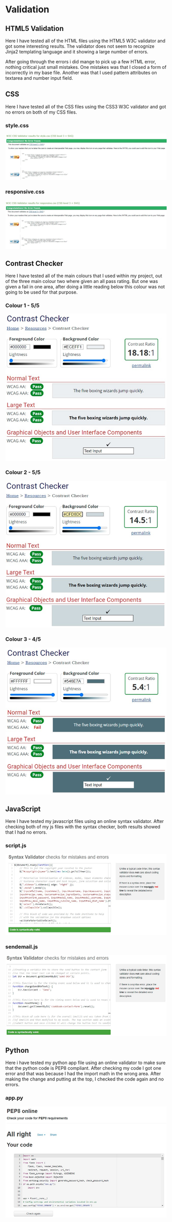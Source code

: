 # Validation

## HTML5 Validation
Here I have tested all of the HTML files using the HTML5 W3C validator and got some interesting results. The validator does not seem to recognize Jinja2 templating language and it showing a large number of errors. 

After going through the errors i did mange to pick up a few HTML error, nothing critical just small mistakes. One mistakes was that I closed a form of incorrectly in my base file. Another was that I used pattern attributes on textarea and number input field.

## CSS
Here I have tested all of the CSS files using the CSS3 W3C validator and got no errors on both of my CSS files. 

### style.css
![style.css validation](/writeup_files/validation/css-style-val.jpg)

### responsive.css
![responsive.css validation](/writeup_files/validation/css-responsive-val.jpg)

## Contrast Checker
Here I have tested all of the main colours that I used within my project, out of the three main colour two where given an all pass rating. But one was given a fail in one area, after doing a little reading below this colour was not going to be used for that purpose.

### Colour 1 - 5/5
![Colour 1 Validation](/writeup_files/validation/colour1-val.jpg)

### Colour 2 - 5/5
![Colour 2 Validation](/writeup_files/validation/colour2-val.jpg)

### Colour 3 - 4/5
![Colour 3 Validation](/writeup_files/validation/colour3-val.jpg)

## JavaScript
Here I have tested my javascript files using an online syntax validator. After checking both of my js files with the syntax checker, both results showed that I had no errors.

### script.js
![JavaScript 1 Validation](/writeup_files/validation/js1-val.jpg)

### sendemail.js
![JavaScript 2 Validation](/writeup_files/validation/js2-val.jpg)

## Python
Here i have tested my python app file using an online validator to make sure that the python code is PEP8 compliant. After checking my code I got one error and that was because I had the import math in the wrong area. After making the change and putting at the top, I checked the code again and no errors.

### app.py
![Python Validation](/writeup_files/validation/python-val.jpg)